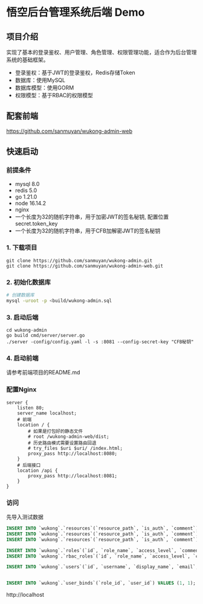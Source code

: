 # 悟空后台管理系统后端 Demo

## 项目介绍

实现了基本的登录鉴权、用户管理、角色管理、权限管理功能，适合作为后台管理系统的基础框架。

- 登录鉴权：基于JWT的登录鉴权，Redis存储Token
- 数据库：使用MySQL
- 数据库模型：使用GORM
- 权限模型：基于RBAC的权限模型

## 配套前端

https://github.com/sanmuyan/wukong-admin-web

## 快速启动

### 前提条件

- mysql 8.0
- redis 5.0
- go 1.21.0
- node 16.14.2
- nginx
- 一个长度为32的随机字符串，用于加密JWT的签名秘钥, 配置位置 secret.token_key
- 一个长度为32的随机字符串，用于CFB加解密JWT的签名秘钥

### 1. 下载项目

```shell
git clone https://github.com/sanmuyan/wukong-admin.git
git clone https://github.com/sanmuyan/wukong-admin-web.git
```

### 2. 初始化数据库

```bash
# 创建数据库
mysql -uroot -p <build/wukong-admin.sql
```

### 3. 启动后端

```shell
cd wukong-admin
go build cmd/server/server.go
./server -config/config.yaml -l -s :8081 --config-secret-key "CFB秘钥"
```

### 4. 启动前端

请参考前端项目的README.md

### 配置Nginx

```nginx
server {
    listen 80;
    server_name localhost;
    # 前端
    location / {
        # 如果是打包好的静态文件
        # root /wukong-admin-web/dist;
        # 历史路由模式需要设置路由回退
        # try_files $uri $uri/ /index.html;
        proxy_pass http://localhost:8080;
    }
    # 后端接口
    location /api {
        proxy_pass http://localhost:8081;
    }
}
```

### 访问

先导入测试数据
```sql
INSERT INTO `wukong`.`resources`(`resource_path`, `is_auth`, `comment`) VALUES ('/api/user', 1, '用户');
INSERT INTO `wukong`.`resources`(`resource_path`, `is_auth`, `comment`) VALUES ('/api/profile', -1, '用户个人信息');
INSERT INTO `wukong`.`resources`(`resource_path`, `is_auth`, `comment`) VALUES ('/api/logout', -1, '退出登录');

INSERT INTO `wukong`.`roles`(`id`, `role_name`, `access_level`, `comment`) VALUES (1, 'base', 1, '基本用户');
INSERT INTO `wukong`.`rbac_roles`(`id`, `role_name`, `access_level`, `comment`) VALUES (2, 'admin', 100, '管理员');

INSERT INTO `wukong`.`users`(`id`, `username`, `display_name`, `email`, `mobile`, `password`, `source`, `is_active`) VALUES (1, 'admin', '管理员', 'admin@qq.com', '13888888888', '$2a$04$WXVJ91k1yjGecUgfBgC3COnKstE.h4fdjV0bRc0TUpS4OoAAY0/7K', 'local', 1);


INSERT INTO `wukong`.`user_binds`(`role_id`, `user_id`) VALUES (1, 1);
```
http://localhost
